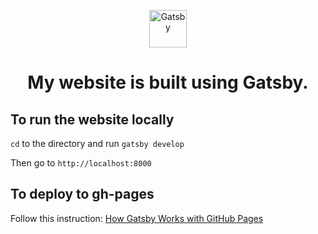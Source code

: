 <p align="center">
  <a href="https://www.gatsbyjs.com">
    <img alt="Gatsby" src="https://www.gatsbyjs.com/Gatsby-Monogram.svg" width="60" />
  </a>
</p>
<h1 align="center">
  My website is built using Gatsby.
</h1>

## To run the website locally
```cd``` to the directory and run ```gatsby develop```

Then go to `http://localhost:8000`

## To deploy to gh-pages
Follow this instruction: [How Gatsby Works with GitHub Pages](https://www.gatsbyjs.com/docs/how-to/previews-deploys-hosting/how-gatsby-works-with-github-pages/)
